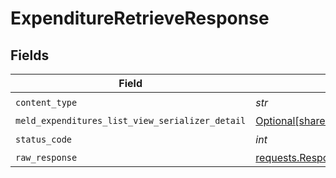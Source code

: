 # ExpenditureRetrieveResponse


## Fields

| Field                                                                                                                        | Type                                                                                                                         | Required                                                                                                                     | Description                                                                                                                  |
| ---------------------------------------------------------------------------------------------------------------------------- | ---------------------------------------------------------------------------------------------------------------------------- | ---------------------------------------------------------------------------------------------------------------------------- | ---------------------------------------------------------------------------------------------------------------------------- |
| `content_type`                                                                                                               | *str*                                                                                                                        | :heavy_check_mark:                                                                                                           | N/A                                                                                                                          |
| `meld_expenditures_list_view_serializer_detail`                                                                              | [Optional[shared.MeldExpendituresListViewSerializerDetail]](../../models/shared/meldexpenditureslistviewserializerdetail.md) | :heavy_minus_sign:                                                                                                           | N/A                                                                                                                          |
| `status_code`                                                                                                                | *int*                                                                                                                        | :heavy_check_mark:                                                                                                           | N/A                                                                                                                          |
| `raw_response`                                                                                                               | [requests.Response](https://requests.readthedocs.io/en/latest/api/#requests.Response)                                        | :heavy_minus_sign:                                                                                                           | N/A                                                                                                                          |